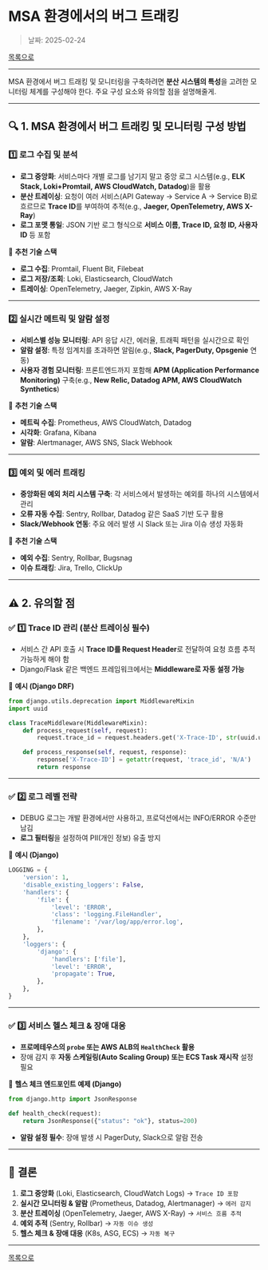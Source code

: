 # MSA 환경에서의 버그 트래킹

> 날짜: 2025-02-24

[목록으로](https://shiwoo-park.github.io/blog)

---

MSA 환경에서 버그 트래킹 및 모니터링을 구축하려면 **분산 시스템의 특성**을 고려한 모니터링 체계를 구성해야 한다. 주요 구성 요소와 유의할 점을 설명해줄게.

---

## 🔍 1. MSA 환경에서 버그 트래킹 및 모니터링 구성 방법

### 1️⃣ 로그 수집 및 분석
- **로그 중앙화**: 서비스마다 개별 로그를 남기지 말고 중앙 로그 시스템(e.g., **ELK Stack, Loki+Promtail, AWS CloudWatch, Datadog**)을 활용
- **분산 트레이싱**: 요청이 여러 서비스(API Gateway → Service A → Service B)로 흐르므로 **Trace ID**를 부여하여 추적(e.g., **Jaeger, OpenTelemetry, AWS X-Ray**)
- **로그 포맷 통일**: JSON 기반 로그 형식으로 **서비스 이름, Trace ID, 요청 ID, 사용자 ID** 등 포함

📌 **추천 기술 스택**
- **로그 수집**: Promtail, Fluent Bit, Filebeat
- **로그 저장/조회**: Loki, Elasticsearch, CloudWatch
- **트레이싱**: OpenTelemetry, Jaeger, Zipkin, AWS X-Ray

---

### 2️⃣ 실시간 메트릭 및 알람 설정
- **서비스별 성능 모니터링**: API 응답 시간, 에러율, 트래픽 패턴을 실시간으로 확인
- **알람 설정**: 특정 임계치를 초과하면 알림(e.g., **Slack, PagerDuty, Opsgenie** 연동)
- **사용자 경험 모니터링**: 프론트엔드까지 포함해 **APM (Application Performance Monitoring)** 구축(e.g., **New Relic, Datadog APM, AWS CloudWatch Synthetics**)

📌 **추천 기술 스택**
- **메트릭 수집**: Prometheus, AWS CloudWatch, Datadog
- **시각화**: Grafana, Kibana
- **알람**: Alertmanager, AWS SNS, Slack Webhook

---

### 3️⃣ 예외 및 에러 트래킹
- **중앙화된 예외 처리 시스템 구축**: 각 서비스에서 발생하는 예외를 하나의 시스템에서 관리
- **오류 자동 수집**: Sentry, Rollbar, Datadog 같은 SaaS 기반 도구 활용
- **Slack/Webhook 연동**: 주요 에러 발생 시 Slack 또는 Jira 이슈 생성 자동화

📌 **추천 기술 스택**
- **예외 수집**: Sentry, Rollbar, Bugsnag
- **이슈 트래킹**: Jira, Trello, ClickUp

---

## ⚠️ 2. 유의할 점

### ✅ 1️⃣ Trace ID 관리 (분산 트레이싱 필수)
- 서비스 간 API 호출 시 **Trace ID를 Request Header**로 전달하여 요청 흐름 추적 가능하게 해야 함
- Django/Flask 같은 백엔드 프레임워크에서는 **Middleware로 자동 설정 가능**

📌 **예시 (Django DRF)**
```python
from django.utils.deprecation import MiddlewareMixin
import uuid

class TraceMiddleware(MiddlewareMixin):
    def process_request(self, request):
        request.trace_id = request.headers.get('X-Trace-ID', str(uuid.uuid4()))

    def process_response(self, request, response):
        response['X-Trace-ID'] = getattr(request, 'trace_id', 'N/A')
        return response
```
---

### ✅ 2️⃣ 로그 레벨 전략
- DEBUG 로그는 개발 환경에서만 사용하고, 프로덕션에서는 INFO/ERROR 수준만 남김
- **로그 필터링**을 설정하여 PII(개인 정보) 유출 방지

📌 **예시 (Django)**
```python
LOGGING = {
    'version': 1,
    'disable_existing_loggers': False,
    'handlers': {
        'file': {
            'level': 'ERROR',
            'class': 'logging.FileHandler',
            'filename': '/var/log/app/error.log',
        },
    },
    'loggers': {
        'django': {
            'handlers': ['file'],
            'level': 'ERROR',
            'propagate': True,
        },
    },
}
```
---

### ✅ 3️⃣ 서비스 헬스 체크 & 장애 대응
- **프로메테우스의 `probe` 또는 AWS ALB의 `HealthCheck` 활용**
- 장애 감지 후 **자동 스케일링(Auto Scaling Group) 또는 ECS Task 재시작** 설정 필요

📌 **헬스 체크 엔드포인트 예제 (Django)**
```python
from django.http import JsonResponse

def health_check(request):
    return JsonResponse({"status": "ok"}, status=200)
```

- **알람 설정 필수**: 장애 발생 시 PagerDuty, Slack으로 알람 전송

---

## 🚀 결론

1. **로그 중앙화** (Loki, Elasticsearch, CloudWatch Logs) → `Trace ID 포함`
2. **실시간 모니터링 & 알람** (Prometheus, Datadog, Alertmanager) → `에러 감지`
3. **분산 트레이싱** (OpenTelemetry, Jaeger, AWS X-Ray) → `서비스 흐름 추적`
4. **예외 추적** (Sentry, Rollbar) → `자동 이슈 생성`
5. **헬스 체크 & 장애 대응** (K8s, ASG, ECS) → `자동 복구`


---

[목록으로](https://shiwoo-park.github.io/blog)
